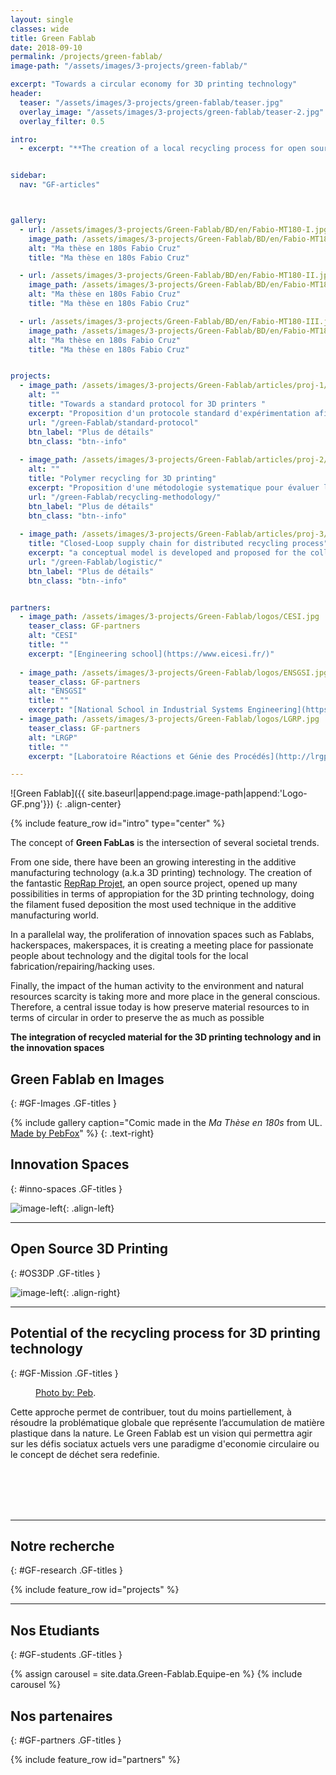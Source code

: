 ```yaml
---
layout: single
classes: wide
title: Green Fablab
date: 2018-09-10
permalink: /projects/green-fablab/
image-path: "/assets/images/3-projects/green-fablab/"

excerpt: "Towards a circular economy for 3D printing technology"
header:
  teaser: "/assets/images/3-projects/green-fablab/teaser.jpg"
  overlay_image: "/assets/images/3-projects/green-fablab/teaser-2.jpg"
  overlay_filter: 0.5

intro: 
  - excerpt: "**The creation of a local recycling process for open source 3D printing technology can open new opportunities for a circular economy**"


sidebar:
  nav: "GF-articles"  



gallery:
  - url: /assets/images/3-projects/Green-Fablab/BD/en/Fabio-MT180-I.jpg
    image_path: /assets/images/3-projects/Green-Fablab/BD/en/Fabio-MT180-I.jpg
    alt: "Ma thèse en 180s Fabio Cruz"
    title: "Ma thèse en 180s Fabio Cruz"

  - url: /assets/images/3-projects/Green-Fablab/BD/en/Fabio-MT180-II.jpg
    image_path: /assets/images/3-projects/Green-Fablab/BD/en/Fabio-MT180-II.jpg
    alt: "Ma thèse en 180s Fabio Cruz"
    title: "Ma thèse en 180s Fabio Cruz"

  - url: /assets/images/3-projects/Green-Fablab/BD/en/Fabio-MT180-III.jpg
    image_path: /assets/images/3-projects/Green-Fablab/BD/en/Fabio-MT180-II.jpg
    alt: "Ma thèse en 180s Fabio Cruz"
    title: "Ma thèse en 180s Fabio Cruz"    


projects:
  - image_path: /assets/images/3-projects/Green-Fablab/articles/proj-1/thumb.png
    alt: ""
    title: "Towards a standard protocol for 3D printers "
    excerpt: "Proposition d'un protocole standard d'expérimentation afin de caractériser la précision dimensionnelle d'une imprimante 3D open source."
    url: "/green-Fablab/standard-protocol"
    btn_label: "Plus de détails"
    btn_class: "btn--info"
  
  - image_path: /assets/images/3-projects/Green-Fablab/articles/proj-2/thumb.png
    alt: ""
    title: "Polymer recycling for 3D printing"
    excerpt: "Proposition d'une métodologie systematique pour évaluer la recyclabilité des thermoplastiques utilisés dans les imprimantes open source."
    url: "/green-Fablab/recycling-methodology/"
    btn_label: "Plus de détails"
    btn_class: "btn--info"
  
  - image_path: /assets/images/3-projects/Green-Fablab/articles/proj-3/thumb.png
    title: "Closed-Loop supply chain for distributed recycling process"
    excerpt: "a conceptual model is developed and proposed for the collection process in a Closed Loop Supply Chain (CLSC) network of local and distributed plastic recycling."
    url: "/green-Fablab/logistic/"
    btn_label: "Plus de détails"
    btn_class: "btn--info"


partners:
  - image_path: /assets/images/3-projects/Green-Fablab/logos/CESI.jpg
    teaser_class: GF-partners    
    alt: "CESI" 
    title: ""       
    excerpt: "[Engineering school](https://www.eicesi.fr/)"
    
  - image_path: /assets/images/3-projects/Green-Fablab/logos/ENSGSI.jpg
    teaser_class: GF-partners
    alt: "ENSGSI"
    title: ""        
    excerpt: "[National School in Industrial Systems Engineering](https://www.ensgsi.univ-lorraine.fr/)"
  - image_path: /assets/images/3-projects/Green-Fablab/logos/LGRP.jpg
    teaser_class: GF-partners
    alt: "LRGP"
    title: ""   
    excerpt: "[Laboratoire Réactions et Génie des Procédés](http://lrgp-nancy.cnrs.fr/)" 

---
```



![Green Fablab]({{ site.baseurl|append:page.image-path|append:'Logo-GF.png'}})
{: .align-center}

{% include feature_row id="intro" type="center" %}


<!-- Intro -->
The concept of **Green FabLas** is the intersection of several societal trends. 
<!-- 3D Printing -->
From one side, there have been an growing interesting in the additive manufacturing technology (a.k.a 3D printing) technology.
The creation of the fantastic [RepRap Projet](https://reprap.org/), an open source project, opened up many possibilities in terms of appropiation for the 3D printing technology, doing the filament fused deposition the most used technique in the additive manufacturing world. 

<!-- Innovation Spaces -->
In a parallelal way, the proliferation of innovation spaces such as Fablabs, hackerspaces, makerspaces, it is creating a meeting place for passionate people about technology and the digital tools for the local fabrication/repairing/hacking uses.

<!-- Conclusion -->
Finally, the impact of the human activity to the environment and natural resources scarcity is taking more and more place in the general conscious.
Therefore, a central issue today is how preserve material resources  to in terms of circular in order to preserve the as much as possible

**The integration of recycled material for the 3D printing technology and in the innovation spaces**



## Green Fablab en Images
{: #GF-Images .GF-titles } 

{% include gallery 
  caption="Comic made in the *Ma Thèse en 180s* from UL. [Made by PebFox](http://www.pebfox.com/blog/)" %} {: .text-right}



## Innovation Spaces
{: #inno-spaces .GF-titles } 


![image-left]({{site.baseurl|append:page.image-path|append:'LF2L.jpg'}}){: .align-left}


---


## Open Source 3D Printing
{: #OS3DP .GF-titles } 


![image-left]({{site.baseurl|append:page.image-path|append:'3DP.jpg'}}){: .align-right}



---

## Potential of the recycling process for 3D printing technology
{: #GF-Mission .GF-titles } 



<figure style="width: 200px" class="align-left">
  <img src="{{ site.baseurl | append:page.image-path | append:'Recycling.jpg'}}" alt="">
  <figcaption>
    <a href="http://www.pebfox.com/" target="_blank">Photo by: Peb</a>.
  </figcaption>
</figure> 


Cette approche permet de contribuer, tout du moins partiellement, à résoudre la problématique globale que représente l’accumulation de matière plastique dans la nature. 
Le Green Fablab est un vision qui permettra agir sur les défis sociatux actuels vers une paradigme d'economie circulaire ou le concept de déchet sera redefinie.


<br>
<br>
<br>
<br>




---

## Notre recherche
{: #GF-research .GF-titles } 


<div id="GF-projects">
  {% include feature_row id="projects" %}
</div>


---



## Nos Etudiants
{: #GF-students .GF-titles } 

{% assign carousel = site.data.Green-Fablab.Equipe-en %}
{% include carousel  %}



## Nos partenaires
{: #GF-partners .GF-titles } 


<div id="GF-partners">
  {% include feature_row id="partners" %}
</div>




